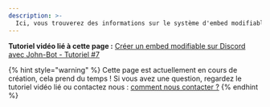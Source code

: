 ```yaml
---
description: >-
  Ici, vous trouverez des informations sur le système d'embed modifiables de John-Bot. Découvrez comment le configurer et son fonctionnement.
---
```


**Tutoriel vidéo lié à cette page :** [Créer un embed modifiable sur Discord avec John-Bot - Tutoriel #7](https://youtu.be/G_QIkvh19JQ)

{% hint style="warning" %}
Cette page est actuellement en cours de création, cela prend du temps ! Si vous avez une question, regardez le tutoriel vidéo lié ou contactez nous : [comment nous contacter ?](../../contact.md)
{% endhint %}